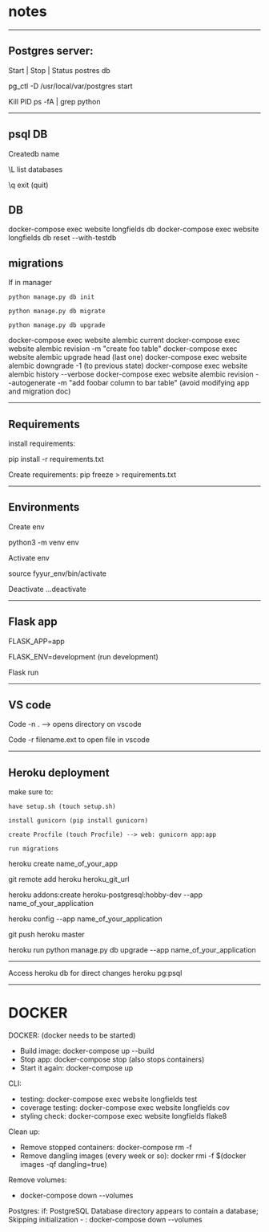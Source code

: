 # notes
---
## Postgres server: 
Start | Stop | Status postres db

pg_ctl -D /usr/local/var/postgres start

Kill PID ps -fA | grep python

---
## psql DB
Createdb name

\L list databases

\q exit (quit)

## DB
docker-compose exec website longfields db
docker-compose exec website longfields db reset --with-testdb

## migrations
If in manager 

	python manage.py db init
	
	python manage.py db migrate 
	
	python manage.py db upgrade

docker-compose exec website alembic current
docker-compose exec website alembic revision -m "create foo table"
docker-compose exec website alembic upgrade head (last one)
docker-compose exec website alembic downgrade -1 (to previous state)
docker-compose exec website alembic history --verbose
docker-compose exec website alembic revision --autogenerate -m "add foobar column to bar table" (avoid modifying app and migration doc)

  
---
## Requirements
install requirements:

pip install -r requirements.txt

Create requirements:
pip freeze > requirements.txt

---
## Environments
Create env

python3 -m venv env

Activate env

source fyyur_env/bin/activate

Deactivate …deactivate

---
## Flask app
FLASK_APP=app

FLASK_ENV=development (run development)

Flask run

---
## VS code
Code -n . —> opens directory on vscode

Code -r filename.ext to open file in vscode

---
## Heroku deployment
make sure to:

	have setup.sh (touch setup.sh)
	
	install gunicorn (pip install gunicorn)
	
	create Procfile (touch Procfile) --> web: gunicorn app:app
	
	run migrations

heroku create name_of_your_app

git remote add heroku heroku_git_url

heroku addons:create heroku-postgresql:hobby-dev --app name_of_your_application

heroku config --app name_of_your_application

git push heroku master

heroku run python manage.py db upgrade --app name_of_your_application

---
Access heroku db for direct changes
heroku pg:psql

---
# DOCKER

DOCKER: (docker needs to be started)
- Build image: docker-compose up --build
- Stop app: docker-compose stop (also stops containers)
- Start it again: docker-compose up

CLI:
- testing: docker-compose exec website longfields test
- coverage testing: docker-compose exec website longfields cov
- styling check: docker-compose exec website longfields flake8

Clean up:
- Remove stopped containers: docker-compose rm -f
- Remove dangling images (every week or so): docker rmi -f $(docker images -qf dangling=true)

Remove volumes:
- docker-compose down --volumes 

Postgres:
	if: PostgreSQL Database directory appears to contain a database; Skipping initialization
		- : docker-compose down --volumes
